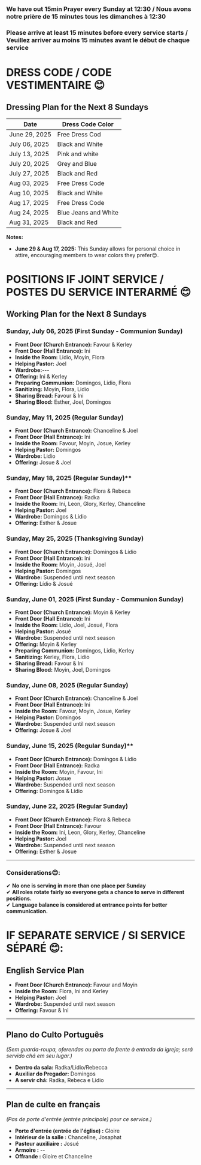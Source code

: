 ### We have out 15min Prayer every Sunday at 12:30 / Nous avons notre prière de 15 minutes tous les dimanches à 12:30
### Please arrive at least 15 minutes before every service starts / Veuillez arriver au moins 15 minutes avant le début de chaque service

# DRESS CODE / CODE VESTIMENTAIRE 😊

## **Dressing Plan for the Next 8 Sundays**

| Date                 | Dress Code Color |
|----------------------|------------------|
| June 29, 2025        | Free Dress Cod   |
| July 06, 2025        | Black and White  |
| July 13, 2025        | Pink and white   |
| July 20, 2025        | Grey  and Blue   |
| July 27, 2025        | Black and Red    |
| Aug 03, 2025         | Free Dress Code  |
| Aug 10, 2025         | Black and White  |
| Aug 17, 2025         | Free Dress Code  |
| Aug 24, 2025         | Blue Jeans and White|
| Aug 31, 2025         | Black and Red   |

**Notes:**

- **June 29 & Aug 17, 2025:** This Sunday allows for personal choice in attire, encouraging members to wear colors they prefer😊.

# POSITIONS IF JOINT SERVICE / POSTES DU SERVICE INTERARMÉ 😊

## **Working Plan for the Next 8 Sundays**

### **Sunday, July 06, 2025** (First Sunday - Communion Sunday)  
- **Front Door (Church Entrance):** Favour & Kerley 
- **Front Door (Hall Entrance):** Ini  
- **Inside the Room:** Lidio, Moyin, Flora  
- **Helping Pastor:**  Joel  
- **Wardrobe:**--- 
- **Offering:** Ini & Kerley  
- **Preparing Communion:** Domingos, Lidio, Flora
- **Sanitizing:** Moyin, Flora, Lidio  
- **Sharing Bread:** Favour & Ini  
- **Sharing Blood:** Esther, Joel, Domingos   

### **Sunday, May 11, 2025** (Regular Sunday)  
- **Front Door (Church Entrance):** Chanceline & Joel  
- **Front Door (Hall Entrance):** Ini  
- **Inside the Room:** Favour, Moyin, Josue, Kerley  
- **Helping Pastor:** Domingos  
- **Wardrobe:** Lidio  
- **Offering:** Josue & Joel  

### **Sunday, May 18, 2025** (Regular Sunday)**  
- **Front Door (Church Entrance):** Flora & Rebeca  
- **Front Door (Hall Entrance):** Radka  
- **Inside the Room:** Ini, Leon, Glory, Kerley, Chanceline 
- **Helping Pastor:** Joel  
- **Wardrobe:** Domingos & Lidio  
- **Offering:** Esther & Josue   

### **Sunday,  May 25, 2025** (Thanksgiving Sunday)  
- **Front Door (Church Entrance):** Domingos & Lídio 
- **Front Door (Hall Entrance):** Ini  
- **Inside the Room:** Moyin, Josué, Joel 
- **Helping Pastor:** Domingos  
- **Wardrobe:** Suspended until next season
- **Offering:** Lídio & Josué  

### **Sunday, June 01, 2025** (First Sunday - Communion Sunday)  
- **Front Door (Church Entrance):** Moyin & Kerley 
- **Front Door (Hall Entrance):** Ini  
- **Inside the Room:** Lidio, Joel, Josué, Flora  
- **Helping Pastor:** Josué 
- **Wardrobe:** Suspended until next season
- **Offering:** Moyin & Kerley  
- **Preparing Communion:** Domingos, Lidio, Kerley
- **Sanitizing:** Kerley, Flora, Lidio  
- **Sharing Bread:** Favour & Ini  
- **Sharing Blood:** Moyin, Joel, Domingos  

### **Sunday, June 08, 2025** (Regular Sunday)  
- **Front Door (Church Entrance):** Chanceline & Joel  
- **Front Door (Hall Entrance):** Ini  
- **Inside the Room:** Favour, Moyin, Josue, Kerley  
- **Helping Pastor:** Domingos  
- **Wardrobe:** Suspended until next season
- **Offering:** Josue & Joel   

### **Sunday, June 15, 2025** (Regular Sunday)**  
- **Front Door (Church Entrance):** Domingos & Lídio 
- **Front Door (Hall Entrance):** Radka  
- **Inside the Room:** Moyin, Favour, Ini 
- **Helping Pastor:** Josue  
- **Wardrobe:** Suspended until next season
- **Offering:** Domingos & Lídio  

### **Sunday, June 22, 2025** (Regular Sunday)  
- **Front Door (Church Entrance):** Flora & Rebeca  
- **Front Door (Hall Entrance):** Favour  
- **Inside the Room:** Ini, Leon, Glory, Kerley, Chanceline 
- **Helping Pastor:** Joel  
- **Wardrobe:** Suspended until next season
- **Offering:** Esther & Josue  

---

### **Considerations😊:**
✔ **No one is serving in more than one place per Sunday**  
✔ **All roles rotate fairly so everyone gets a chance to serve in different positions.**  
✔ **Language balance is considered at entrance points for better communication.**  

# IF SEPARATE SERVICE / SI SERVICE SÉPARÉ 😊:


## **English Service Plan**
- **Front Door (Church Entrance):** Favour and Moyin
- **Inside the Room:** Flora, Ini and Kerley  
- **Helping Pastor:** Joel  
- **Wardrobe:** Suspended until next season 
- **Offering:** Favour & Ini  

---

## **Plano do Culto Português**
*(Sem guarda-roupa, oferendas ou porta da frente à entrada da igreja; será servido chá em seu lugar.)*
- **Dentro da sala:** Radka/Lidio/Rebecca
- **Auxiliar do Pregador:** Domingos
- **A servir chá:** Radka, Rebeca e Lidio

---

## **Plan de culte en français**
*(Pas de porte d'entrée (entrée principale) pour ce service.)*
- **Porte d'entrée (entrée de l'église) :** Gloire
- **Intérieur de la salle :** Chanceline, Josaphat
- **Pasteur auxiliaire :** Josué
- **Armoire :** --
- **Offrande :** Gloire et Chanceline 


